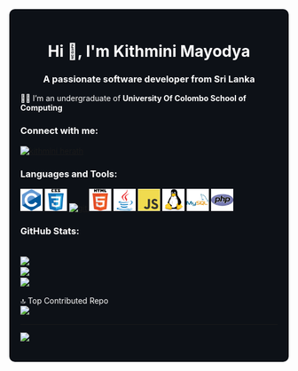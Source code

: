 <div style="background-color: #0d1117; color: white; padding: 20px; border-radius: 10px;">

<h1 align="center">Hi 👋, I'm Kithmini Mayodya</h1>
<h3 align="center">A passionate software developer from Sri Lanka</h3>

👨‍💻 I’m an undergraduate of **University Of Colombo School of Computing**

<h3 align="left">Connect with me:</h3>
<p align="left">
<a href= "www.linkedin.com/in/kithmini-herath-584250286" target="blank"><img align="center" src="https://raw.githubusercontent.com/rahuldkjain/github-profile-readme-generator/master/src/images/icons/Social/linked-in-alt.svg" alt="kithmini herath" height="30" width="40" /></a>
</p>

<h3 align="left">Languages and Tools:</h3>
<p align="left"> 
  <a href="https://www.cprogramming.com/" target="_blank" rel="noreferrer"> 
    <img src="https://raw.githubusercontent.com/devicons/devicon/master/icons/c/c-original.svg" alt="c" width="40" height="40"/> 
  </a> 
  <a href="https://www.w3schools.com/css/" target="_blank" rel="noreferrer"> 
    <img src="https://raw.githubusercontent.com/devicons/devicon/master/icons/css3/css3-original-wordmark.svg" alt="css3" width="40" height="40"/> 
  </a> 
  <a href="https://git-scm.com/" target="_blank" rel="noreferrer"> 
    <img src="https://www.vectorlogo.zone/logos/git-scm/git-scm-icon.svg" alt="git" width="40" height="40"/> 
  </a> 
  <a href="https://www.w3.org/html/" target="_blank" rel="noreferrer"> 
    <img src="https://raw.githubusercontent.com/devicons/devicon/master/icons/html5/html5-original-wordmark.svg" alt="html5" width="40" height="40"/> 
  </a> 
  <a href="https://www.java.com" target="_blank" rel="noreferrer"> 
    <img src="https://raw.githubusercontent.com/devicons/devicon/master/icons/java/java-original.svg" alt="java" width="40" height="40"/> 
  </a> 
  <a href="https://developer.mozilla.org/en-US/docs/Web/JavaScript" target="_blank" rel="noreferrer"> 
    <img src="https://raw.githubusercontent.com/devicons/devicon/master/icons/javascript/javascript-original.svg" alt="javascript" width="40" height="40"/> 
  </a> 
  <a href="https://www.linux.org/" target="_blank" rel="noreferrer"> 
    <img src="https://raw.githubusercontent.com/devicons/devicon/master/icons/linux/linux-original.svg" alt="linux" width="40" height="40"/> 
  </a> 
  <a href="https://www.mysql.com/" target="_blank" rel="noreferrer"> 
    <img src="https://raw.githubusercontent.com/devicons/devicon/master/icons/mysql/mysql-original-wordmark.svg" alt="mysql" width="40" height="40"/> 
  </a> 
  <a href="https://www.php.net" target="_blank" rel="noreferrer"> 
    <img src="https://raw.githubusercontent.com/devicons/devicon/master/icons/php/php-original.svg" alt="php" width="40" height="40"/> 
  </a> 
</p>

### GitHub Stats:<br><br>
![](https://github-readme-stats.vercel.app/api?username=kithmini11&theme=dark&hide_border=false&include_all_commits=false&count_private=false)<br/>
![](https://github-readme-streak-stats.herokuapp.com/?user=kithmini11&theme=dark&hide_border=false)<br/>
![](https://github-readme-stats.vercel.app/api/top-langs/?username=kithmini11&theme=dark&hide_border=false&include_all_commits=false&count_private=false&layout=compact)

🔝 Top Contributed Repo<br>
![](https://github-contributor-stats.vercel.app/api?username=kithmini11&limit=5&theme=dark&combine_all_yearly_contributions=true)

---
[![](https://visitcount.itsvg.in/api?id=kithmini11&icon=0&color=0)](https://visitcount.itsvg.in)

</div>
